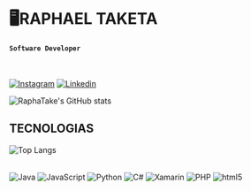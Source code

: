 # 🖥️RAPHAEL TAKETA
**`Software Developer`**

<br/><br/>
[![Instagram](    https://img.shields.io/badge/Instagram-E4405F?style=for-the-badge&logo=instagram&logoColor=white)](https://www.instagram.com/rapha_taketa/)
[![Linkedin](https://img.shields.io/badge/LinkedIn-0077B5?style=for-the-badge&logo=linkedin&logoColor=white)](https://www.linkedin.com/in/raphael-taketa-169064269/)

![RaphaTake's GitHub stats](https://github-readme-stats.vercel.app/api?username=RaphaTake&show_icons=true&theme=tokyonight)


## TECNOLOGIAS
![Top Langs](https://github-readme-stats.vercel.app/api/top-langs/?username=RaphaTake&hide_progress=true)
<div style="display: inline_block"><br/>
<img align="center" alt="Java" src="https://img.shields.io/badge/Java-ED8B00?style=for-the-badge&logo=openjdk&logoColor=white">
<img align="center" alt="JavaScript" src="https://img.shields.io/badge/JavaScript-F7DF1E?style=for-the-badge&logo=javascript&logoColor=black">
<img align="center" alt="Python" src="https://img.shields.io/badge/Python-3776AB?style=for-the-badge&logo=python&logoColor=white">
<img align="center" alt="C#" src="https://img.shields.io/badge/C%23-239120?style=for-the-badge&logo=c-sharp&logoColor=white">
<img align="center" alt="Xamarin" src="https://img.shields.io/badge/Xamarin-3498DB?style=for-the-badge&logo=xamarin&logoColor=white">
<img align="center" alt="PHP" src="https://img.shields.io/badge/PHP-777BB4?style=for-the-badge&logo=php&logoColor=white">
<img align="center" alt="html5" src="https://img.shields.io/badge/HTML5-E34F26?style=for-the-badge&logo=html5&logoColor=white">
</div><br/>


